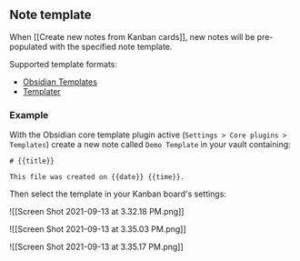 ## Note template

When [[Create new notes from Kanban cards]], new notes will be pre-populated with the specified note template.

Supported template formats:

- [Obsidian Templates](https://help.obsidian.md/Plugins/Templates)
- [Templater](https://silentvoid13.github.io/Templater/)


### Example

With the Obsidian core template plugin active (`Settings > Core plugins > Templates`) create a new note called `Demo Template` in your vault containing:

```
# {{title}}

This file was created on {{date}} {{time}}.
```


Then select the template in your Kanban board's settings:

![[Screen Shot 2021-09-13 at 3.32.18 PM.png]]

![[Screen Shot 2021-09-13 at 3.35.03 PM.png]]

![[Screen Shot 2021-09-13 at 3.35.17 PM.png]]
